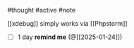 #thought #active #note 

[[xdebug]] simply works via [[Phpstorm]]

- [ ] 1 day **remind me** (@[[2025-01-24]])
